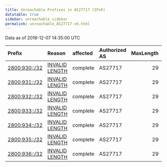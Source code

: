 ```yaml
---
title: Unreachable Prefixes in AS27717 (IPv6)
datatable: true
sidebar: unreachable_sidebar
permalink: unreachable_AS27717-v6.html
---
```


Data as of 2018-12-07 14:35:00 UTC


<div class="datatable-begin"></div>

| Prefix                                               | Reason                                                                                                  | affected   | Authorized AS   |   MaxLength | Anchor                                         |   unreachable /48s |
|:-----------------------------------------------------|:--------------------------------------------------------------------------------------------------------|:-----------|:----------------|------------:|:-----------------------------------------------|-------------------:|
| [2800:930::/32](https://stat.ripe.net/2800:930::/32) | [INVALID LENGTH](https://rpki-validator.ripe.net/announcement-preview?asn=AS27717&prefix=2800:930::/32) | complete   | AS27717         |          29 | [LACNIC](unreachable_LACNIC_RPKI_Root-v6.html) |              65536 |
| [2800:931::/32](https://stat.ripe.net/2800:931::/32) | [INVALID LENGTH](https://rpki-validator.ripe.net/announcement-preview?asn=AS27717&prefix=2800:931::/32) | complete   | AS27717         |          29 | [LACNIC](unreachable_LACNIC_RPKI_Root-v6.html) |              65536 |
| [2800:932::/32](https://stat.ripe.net/2800:932::/32) | [INVALID LENGTH](https://rpki-validator.ripe.net/announcement-preview?asn=AS27717&prefix=2800:932::/32) | complete   | AS27717         |          29 | [LACNIC](unreachable_LACNIC_RPKI_Root-v6.html) |              65536 |
| [2800:933::/32](https://stat.ripe.net/2800:933::/32) | [INVALID LENGTH](https://rpki-validator.ripe.net/announcement-preview?asn=AS27717&prefix=2800:933::/32) | complete   | AS27717         |          29 | [LACNIC](unreachable_LACNIC_RPKI_Root-v6.html) |              65536 |
| [2800:934::/32](https://stat.ripe.net/2800:934::/32) | [INVALID LENGTH](https://rpki-validator.ripe.net/announcement-preview?asn=AS27717&prefix=2800:934::/32) | complete   | AS27717         |          29 | [LACNIC](unreachable_LACNIC_RPKI_Root-v6.html) |              65536 |
| [2800:935::/32](https://stat.ripe.net/2800:935::/32) | [INVALID LENGTH](https://rpki-validator.ripe.net/announcement-preview?asn=AS27717&prefix=2800:935::/32) | complete   | AS27717         |          29 | [LACNIC](unreachable_LACNIC_RPKI_Root-v6.html) |              65536 |
| [2800:936::/32](https://stat.ripe.net/2800:936::/32) | [INVALID LENGTH](https://rpki-validator.ripe.net/announcement-preview?asn=AS27717&prefix=2800:936::/32) | complete   | AS27717         |          29 | [LACNIC](unreachable_LACNIC_RPKI_Root-v6.html) |              65536 |

<div class="datatable-end"></div>